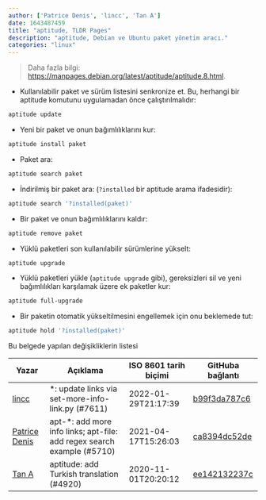 ```yaml
---
author: ['Patrice Denis', 'lincc', 'Tan A']
date: 1643487459
title: "aptitude, TLDR Pages"
description: "aptitude, Debian ve Ubuntu paket yönetim aracı."
categories: "linux"
---
```

> Daha fazla bilgi: <https://manpages.debian.org/latest/aptitude/aptitude.8.html>.

- Kullanılabilir paket ve sürüm listesini senkronize et. Bu, herhangi bir aptitude komutunu uygulamadan önce çalıştırılmalıdır:

```bash
aptitude update
```

- Yeni bir paket ve onun bağımlılıklarını kur:

```bash
aptitude install paket
```

- Paket ara:

```bash
aptitude search paket
```

- İndirilmiş bir paket ara: (`?installed` bir aptitude arama ifadesidir):

```bash
aptitude search '?installed(paket)'
```

- Bir paket ve onun bağımlılıklarını kaldır:

```bash
aptitude remove paket
```

- Yüklü paketleri son kullanılabilir sürümlerine yükselt:

```bash
aptitude upgrade
```

- Yüklü paketleri yükle (`aptitude upgrade` gibi), gereksizleri sil ve yeni bağımlılıkları karşılamak üzere ek paketler kur:

```bash
aptitude full-upgrade
```

- Bir paketin otomatik yükseltilmesini engellemek için onu beklemede tut:

```bash
aptitude hold '?installed(paket)'
```
Bu belgede yapılan değişikliklerin listesi


Yazar | Açıklama | ISO 8601 tarih biçimi | GitHuba bağlantı
------|-----|-----|-----
[lincc](mailto:46962923+blueskyson@users.noreply.github.com) | *: update links via set-more-info-link.py (#7611) | 2022-01-29T21:17:39 | [b99f3da787c6](https://github.com/tldr-pages/tldr/commit/b99f3da787c6f43a545b9cb5ebd8265b1367fbc4)
[Patrice Denis](mailto:patrice.denis@gmail.com) | apt-*: add more info links; apt-file: add regex search example (#5710) | 2021-04-17T15:26:03 | [ca8394dc52de](https://github.com/tldr-pages/tldr/commit/ca8394dc52def4e55971ce4049b20fa8839f464d)
[Tan A](mailto:40173707+Yutyo@users.noreply.github.com) | aptitude: add Turkish translation (#4920) | 2020-11-01T20:20:12 | [ee142132237c](https://github.com/tldr-pages/tldr/commit/ee142132237cc4250ec686c2254c6528ebbd32b6)

